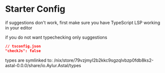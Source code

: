 
# Starter Config

if suggestions don't work, first make sure
you have TypeScript LSP working in your editor

if you do not want typechecking only suggestions

```json
// tsconfig.json
"checkJs": false
```

types are symlinked to:
/nix/store/79vzjmyl2b2kkc9sgzqlvbzp0fdb8ks2-astal-0.0.0/share/io.Aylur.Astal/types

